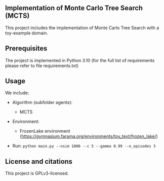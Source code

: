 ## Implementation of Monte Carlo Tree Search (MCTS)

This project includes the implementation of Monte Carlo Tree Search with a toy-example domain.

  
## Prerequisites

The project is implemented in Python 3.10 (for the full list of requirements please refer to file requirements.txt)


## Usage

We include:
- Algorithm (subfolder agents):
	* MCTS

- Environment:
	* FrozenLake environment (https://gymnasium.farama.org/environments/toy_text/frozen_lake/)

- Run:
    `python main.py --nsim 1000 --c 5 --gamma 0.99 --n_episodes 3`
    	

## License and citations

This project is GPLv3-licensed.

